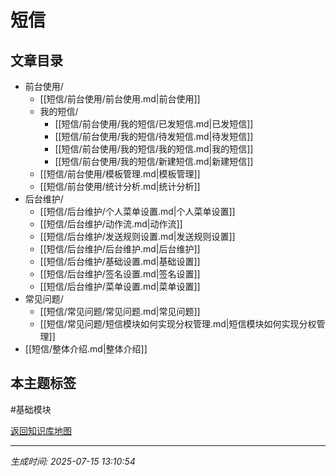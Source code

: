 # 短信

## 文章目录
- 前台使用/
  - [[短信/前台使用/前台使用.md|前台使用]]
  - 我的短信/
    - [[短信/前台使用/我的短信/已发短信.md|已发短信]]
    - [[短信/前台使用/我的短信/待发短信.md|待发短信]]
    - [[短信/前台使用/我的短信/我的短信.md|我的短信]]
    - [[短信/前台使用/我的短信/新建短信.md|新建短信]]
  - [[短信/前台使用/模板管理.md|模板管理]]
  - [[短信/前台使用/统计分析.md|统计分析]]
- 后台维护/
  - [[短信/后台维护/个人菜单设置.md|个人菜单设置]]
  - [[短信/后台维护/动作流.md|动作流]]
  - [[短信/后台维护/发送规则设置.md|发送规则设置]]
  - [[短信/后台维护/后台维护.md|后台维护]]
  - [[短信/后台维护/基础设置.md|基础设置]]
  - [[短信/后台维护/签名设置.md|签名设置]]
  - [[短信/后台维护/菜单设置.md|菜单设置]]
- 常见问题/
  - [[短信/常见问题/常见问题.md|常见问题]]
  - [[短信/常见问题/短信模块如何实现分权管理.md|短信模块如何实现分权管理]]
- [[短信/整体介绍.md|整体介绍]]

## 本主题标签
#基础模块 

[返回知识库地图](知识库地图.md)

---
*生成时间: 2025-07-15 13:10:54*